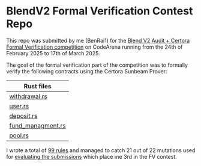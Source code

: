 # BlendV2 Formal Verification Contest Repo

This repo was submitted by me (BenRai1) for the [Blend V2 Audit + Certora Formal Verification competition](https://code4rena.com/audits/2025-02-blend-v2-audit-certora-formal-verification) on CodeArena running from the 24th of February 2025 to 17th of March 2025.

The goal of the formal verification part of the competition was to formally verify the following contracts using the Certora Sunbeam Prover:

| Rust files                                                                                                                                     |
| ---------------------------------------------------------------------------------------------------------------------------------------------- |
| [withdrawal.rs](https://github.com/BenRai1/BenRai1-2025-02-blend-fv/blob/main/blend-contracts-v2/backstop/src/backstop/withdrawal.rs)          |
| [user.rs](https://github.com/BenRai1/BenRai1-2025-02-blend-fv/blob/main/blend-contracts-v2/backstop/src/backstop/user.rs)                      |
| [deposit.rs](https://github.com/BenRai1/BenRai1-2025-02-blend-fv/blob/main/blend-contracts-v2/backstop/src/backstop/deposit.rs)                |
| [fund_managment.rs](https://github.com/BenRai1/BenRai1-2025-02-blend-fv/blob/main/blend-contracts-v2/backstop/src/backstop/fund_management.rs) |
| [pool.rs](https://github.com/BenRai1/BenRai1-2025-02-blend-fv/blob/main/blend-contracts-v2/backstop/src/backstop/pool.rs)                      |

I wrote a total of [99 rules](https://github.com/BenRai1/2025-05-08-Aquarius-FV/blob/main/fees_collector/src/certora_specs/fee_collector_rules.rs) and managed to catch 21 out of 22 mutations used for [evaluating the submissions](https://docs.google.com/spreadsheets/d/1fNR_A6-KsWLqw1SI9RhE_O_gi3aU8ehvWzCIYJ9MZAA/edit?gid=1970712821#gid=1970712821) which place me 3rd in the FV contest.